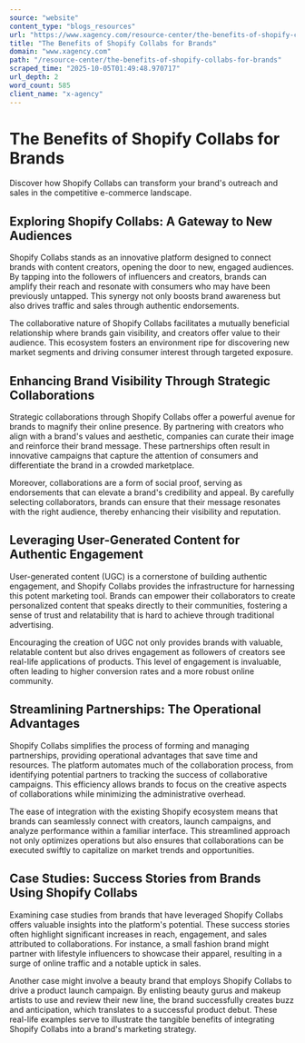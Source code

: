 ```yaml
---
source: "website"
content_type: "blogs_resources"
url: "https://www.xagency.com/resource-center/the-benefits-of-shopify-collabs-for-brands"
title: "The Benefits of Shopify Collabs for Brands"
domain: "www.xagency.com"
path: "/resource-center/the-benefits-of-shopify-collabs-for-brands"
scraped_time: "2025-10-05T01:49:48.970717"
url_depth: 2
word_count: 585
client_name: "x-agency"
---
```


# The Benefits of Shopify Collabs for Brands

Discover how Shopify Collabs can transform your brand's outreach and sales in the competitive e-commerce landscape.

## Exploring Shopify Collabs: A Gateway to New Audiences

Shopify Collabs stands as an innovative platform designed to connect brands with content creators, opening the door to new, engaged audiences. By tapping into the followers of influencers and creators, brands can amplify their reach and resonate with consumers who may have been previously untapped. This synergy not only boosts brand awareness but also drives traffic and sales through authentic endorsements.

The collaborative nature of Shopify Collabs facilitates a mutually beneficial relationship where brands gain visibility, and creators offer value to their audience. This ecosystem fosters an environment ripe for discovering new market segments and driving consumer interest through targeted exposure.

## Enhancing Brand Visibility Through Strategic Collaborations

Strategic collaborations through Shopify Collabs offer a powerful avenue for brands to magnify their online presence. By partnering with creators who align with a brand's values and aesthetic, companies can curate their image and reinforce their brand message. These partnerships often result in innovative campaigns that capture the attention of consumers and differentiate the brand in a crowded marketplace.

Moreover, collaborations are a form of social proof, serving as endorsements that can elevate a brand's credibility and appeal. By carefully selecting collaborators, brands can ensure that their message resonates with the right audience, thereby enhancing their visibility and reputation.

## Leveraging User-Generated Content for Authentic Engagement

User-generated content (UGC) is a cornerstone of building authentic engagement, and Shopify Collabs provides the infrastructure for harnessing this potent marketing tool. Brands can empower their collaborators to create personalized content that speaks directly to their communities, fostering a sense of trust and relatability that is hard to achieve through traditional advertising.

Encouraging the creation of UGC not only provides brands with valuable, relatable content but also drives engagement as followers of creators see real-life applications of products. This level of engagement is invaluable, often leading to higher conversion rates and a more robust online community.

## Streamlining Partnerships: The Operational Advantages

Shopify Collabs simplifies the process of forming and managing partnerships, providing operational advantages that save time and resources. The platform automates much of the collaboration process, from identifying potential partners to tracking the success of collaborative campaigns. This efficiency allows brands to focus on the creative aspects of collaborations while minimizing the administrative overhead.

The ease of integration with the existing Shopify ecosystem means that brands can seamlessly connect with creators, launch campaigns, and analyze performance within a familiar interface. This streamlined approach not only optimizes operations but also ensures that collaborations can be executed swiftly to capitalize on market trends and opportunities.

## Case Studies: Success Stories from Brands Using Shopify Collabs

Examining case studies from brands that have leveraged Shopify Collabs offers valuable insights into the platform's potential. These success stories often highlight significant increases in reach, engagement, and sales attributed to collaborations. For instance, a small fashion brand might partner with lifestyle influencers to showcase their apparel, resulting in a surge of online traffic and a notable uptick in sales.

Another case might involve a beauty brand that employs Shopify Collabs to drive a product launch campaign. By enlisting beauty gurus and makeup artists to use and review their new line, the brand successfully creates buzz and anticipation, which translates to a successful product debut. These real-life examples serve to illustrate the tangible benefits of integrating Shopify Collabs into a brand's marketing strategy.